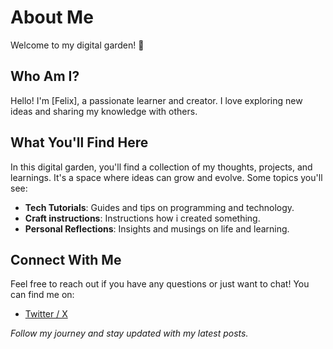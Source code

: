 # About Me

Welcome to my digital garden! 🌱

## Who Am I?

Hello! I'm [Felix], a passionate learner and creator. I love exploring new ideas and sharing my knowledge with others.

## What You'll Find Here

In this digital garden, you'll find a collection of my thoughts, projects, and learnings. It's a space where ideas can grow and evolve. Some topics you'll see:

- **Tech Tutorials**: Guides and tips on programming and technology.
- **Craft instructions**: Instructions how i created something.
- **Personal Reflections**: Insights and musings on life and learning.


## Connect With Me

Feel free to reach out if you have any questions or just want to chat! You can find me on:

- [Twitter / X](https://x.com/StPauliFan1)


*Follow my journey and stay updated with my latest posts.*
